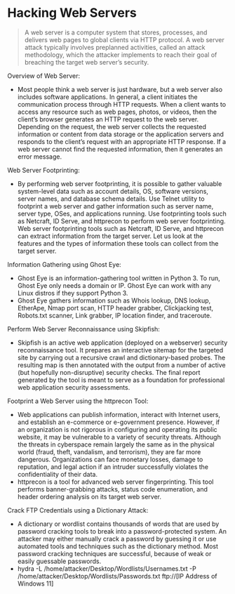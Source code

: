 # Hacking Web Servers
> A web server is a computer system that stores, processes, and delivers web pages to global clients via HTTP protocol. A web server attack typically involves preplanned activities, called an attack methodology, which the attacker implements to reach their goal of breaching the target web server’s security.


Overview of Web Server:
- Most people think a web server is just hardware, but a web server also includes software applications. In general, a client initiates the communication process through HTTP requests. When a client wants to access any resource such as web pages, photos, or videos, then the client’s browser generates an HTTP request to the web server. Depending on the request, the web server collects the requested information or content from data storage or the application servers and responds to the client’s request with an appropriate HTTP response. If a web server cannot find the requested information, then it generates an error message.

Web Server Footprinting:
- By performing web server footprinting, it is possible to gather valuable system-level data such as account details, OS, software versions, server names, and database schema details. Use Telnet utility to footprint a web server and gather information such as server name, server type, OSes, and applications running. Use footprinting tools such as Netcraft, ID Serve, and httprecon to perform web server footprinting. Web server footprinting tools such as Netcraft, ID Serve, and httprecon can extract information from the target server. Let us look at the features and the types of information these tools can collect from the target server.


Information Gathering using Ghost Eye:
- Ghost Eye is an information-gathering tool written in Python 3. To run, Ghost Eye only needs a domain or IP. Ghost Eye can work with any Linux distros if they support Python 3.
- Ghost Eye gathers information such as Whois lookup, DNS lookup, EtherApe, Nmap port scan, HTTP header grabber, Clickjacking test, Robots.txt scanner, Link grabber, IP location finder, and traceroute.


Perform Web Server Reconnaissance using Skipfish:
- Skipfish is an active web application (deployed on a webserver) security reconnaissance tool. It prepares an interactive sitemap for the targeted site by carrying out a recursive crawl and dictionary-based probes. The resulting map is then annotated with the output from a number of active (but hopefully non-disruptive) security checks. The final report generated by the tool is meant to serve as a foundation for professional web application security assessments.


Footprint a Web Server using the httprecon Tool:
- Web applications can publish information, interact with Internet users, and establish an e-commerce or e-government presence. However, if an organization is not rigorous in configuring and operating its public website, it may be vulnerable to a variety of security threats. Although the threats in cyberspace remain largely the same as in the physical world (fraud, theft, vandalism, and terrorism), they are far more dangerous. Organizations can face monetary losses, damage to reputation, and legal action if an intruder successfully violates the confidentiality of their data.
- httprecon is a tool for advanced web server fingerprinting. This tool performs banner-grabbing attacks, status code enumeration, and header ordering analysis on its target web server.


Crack FTP Credentials using a Dictionary Attack:
- A dictionary or wordlist contains thousands of words that are used by password cracking tools to break into a password-protected system. An attacker may either manually crack a password by guessing it or use automated tools and techniques such as the dictionary method. Most password cracking techniques are successful, because of weak or easily guessable passwords.
- hydra -L /home/attacker/Desktop/Wordlists/Usernames.txt -P /home/attacker/Desktop/Wordlists/Passwords.txt ftp://[IP Address of Windows 11]









































































